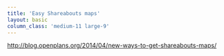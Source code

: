 ```yaml
---
title: 'Easy Shareabouts maps'
layout: basic
column_class: 'medium-11 large-9'
---
```


http://blog.openplans.org/2014/04/new-ways-to-get-shareabouts-maps/